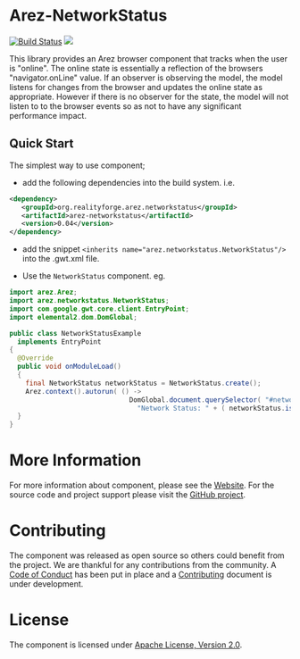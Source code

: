 # Arez-NetworkStatus

[![Build Status](https://secure.travis-ci.org/arez/arez-networkstatus.png?branch=master)](http://travis-ci.org/arez/arez-networkstatus)
[<img src="https://img.shields.io/maven-central/v/org.realityforge.arez.networkstatus/arez-networkstatus.svg?label=latest%20release"/>](http://search.maven.org/#search%7Cga%7C1%7Cg%3A%22org.realityforge.arez.networkstatus%22)

This library provides an Arez browser component that tracks when the user is "online".
The online state is essentially a reflection of the browsers "navigator.onLine" value.
If an observer is observing the model, the model listens for changes from the browser
and updates the online state as appropriate. However if there is no observer for the
state, the model will not listen to to the browser events so as not to have any
significant performance impact.


## Quick Start

The simplest way to use component;

* add the following dependencies into the build system. i.e.

```xml
<dependency>
   <groupId>org.realityforge.arez.networkstatus</groupId>
   <artifactId>arez-networkstatus</artifactId>
   <version>0.04</version>
</dependency>
```

* add the snippet `<inherits name="arez.networkstatus.NetworkStatus"/>` into the .gwt.xml file.

* Use the `NetworkStatus` component. eg.

```java
import arez.Arez;
import arez.networkstatus.NetworkStatus;
import com.google.gwt.core.client.EntryPoint;
import elemental2.dom.DomGlobal;

public class NetworkStatusExample
  implements EntryPoint
{
  @Override
  public void onModuleLoad()
  {
    final NetworkStatus networkStatus = NetworkStatus.create();
    Arez.context().autorun( () ->
                              DomGlobal.document.querySelector( "#network" ).textContent =
                                "Network Status: " + ( networkStatus.isOnLine() ? "Online" : "Offline" ) );
  }
}
 ```

# More Information

For more information about component, please see the [Website](https://arez.github.io/arez-networkstatus). For the
source code and project support please visit the [GitHub project](https://github.com/arez/arez-networkstatus).

# Contributing

The component was released as open source so others could benefit from the project. We are thankful for any
contributions from the community. A [Code of Conduct](CODE_OF_CONDUCT.md) has been put in place and
a [Contributing](CONTRIBUTING.md) document is under development.

# License

The component is licensed under [Apache License, Version 2.0](LICENSE).

